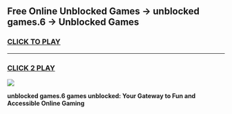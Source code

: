 
## Free Online Unblocked Games → unblocked games.6 → Unblocked Games
<h3>
<a href="https://premium.freeplayer.one?title=unblocked_games.6&ref=21F">CLICK TO PLAY</a></h3>
<hr>

<h3>
<a href="https://premium.freeplayer.one?title=unblocked_games.6&ref=21F">CLICK 2 PLAY</a>
  
</h3>

<a href="https://premium.freeplayer.one?title=unblocked_games.6&ref=21F/"><img src="https://clearcache.store/games.png"></a>


**unblocked games.6 games unblocked: Your Gateway to Fun and Accessible Online Gaming**
